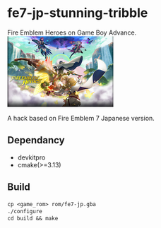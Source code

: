 # fe7-jp-stunning-tribble
Fire Emblem Heroes on Game Boy Advance.
![title screen](res/gfx/raw/title_screen.png)

A hack based on Fire Emblem 7 Japanese version.

## Dependancy
* devkitpro
* cmake(>=3.13)

## Build
```
cp <game_rom> rom/fe7-jp.gba
./configure
cd build && make
```
